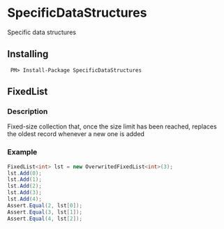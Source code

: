 # SpecificDataStructures
Specific data structures 

## Installing
```
 PM> Install-Package SpecificDataStructures 
```
## FixedList
### Description
Fixed-size collection that, once the size limit has been reached, replaces the oldest record whenever a new one is added
### Example
```csharp
FixedList<int> lst = new OverwritedFixedList<int>(3);
lst.Add(0);
lst.Add(1);
lst.Add(2);
lst.Add(3);
lst.Add(4);
Assert.Equal(2, lst[0]);
Assert.Equal(3, lst[1]);
Assert.Equal(4, lst[2]);
```
